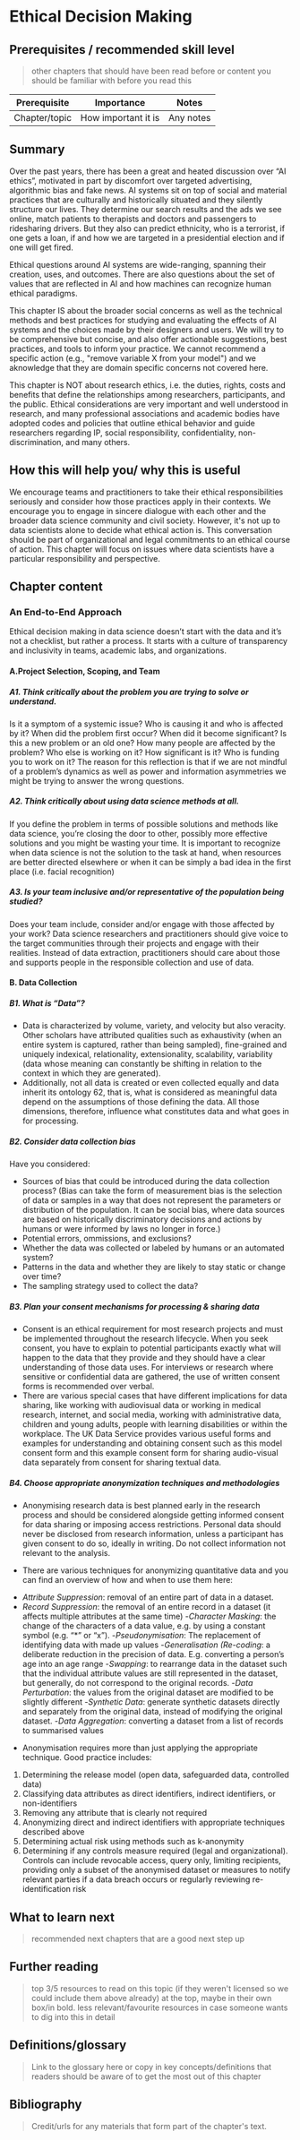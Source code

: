 # Ethical Decision Making

## Prerequisites / recommended skill level
> other chapters that should have been read before or content you should be familiar with before you read this

| Prerequisite | Importance | Notes |
| -------------|----------|------|
| Chapter/topic | How important it is | Any notes |

## Summary
Over the past years, there has been a great and heated discussion over “AI ethics”, motivated in part by discomfort over targeted advertising, algorithmic bias and fake news. AI systems sit on top of social and material practices that are culturally and historically situated and they silently structure our lives. They determine our search results and the ads we see online, match patients to therapists and doctors and passengers to ridesharing drivers. But they also can predict ethnicity, who is a terrorist, if one gets a loan, if and how we are targeted in a presidential election and if one will get fired. 

Ethical questions around AI systems are wide-ranging, spanning their creation, uses, and outcomes. There are also questions about the set of values that are reflected in AI and how machines can recognize human ethical paradigms.

This chapter IS about the broader social concerns as well as the technical methods and best practices for studying and evaluating the effects of AI systems and the choices made by their designers and users. We will try to be comprehensive but concise, and also offer actionable suggestions, best practices, and tools to inform your practice. We cannot recommend a specific action (e.g., "remove variable X from your model") and we aknowledge that they are domain specific concerns not covered here. 

This chapter is NOT about research ethics, i.e. the duties, rights, costs and benefits that define the relationships among researchers, participants, and the public. Ethical considerations are very important and well understood in research, and many professional associations and academic bodies have adopted codes and policies that outline ethical behavior and guide researchers regarding IP, social responsibility, confidentiality, non-discrimination, and many others.

## How this will help you/ why this is useful
We encourage teams and practitioners to take their ethical responsibilities seriously and consider how those practices apply in their contexts. We encourage you to engage in sincere dialogue with each other and the broader data science community and civil society. However, it's not up to data scientists alone to decide what ethical action is. This conversation should be part of organizational and legal commitments to an ethical course of action. This chapter will focus on issues where data scientists have a particular responsibility and perspective. 

## Chapter content

### An End-to-End Approach 
Ethical decision making in data science doesn’t start with the data and it’s not a checklist, but rather a process. It starts with a culture of transparency and inclusivity in teams, academic labs, and organizations. 

#### A.Project Selection, Scoping, and Team

##### A1. Think critically about the problem you are trying to solve or understand. 
Is it a symptom of a systemic issue? Who is causing it and who is affected by it? When did the problem first occur? When did it become significant? Is this a new problem or an old one? How many people are affected by the problem? Who else is working on it? How significant is it? Who is funding you to work on it? The reason for this reflection is that if we are not mindful of a problem’s dynamics as well as power and information asymmetries we might be trying to answer the wrong questions.

##### A2. Think critically about using data science methods at all. 
If you define the problem in terms of possible solutions and methods like data science, you’re closing the door to other, possibly more effective solutions and you might be wasting your time. It is important to recognize when data science is not the solution to the task at hand, when resources are better directed elsewhere or when it can be simply a bad idea in the first place (i.e. facial recognition)

##### A3. Is your team inclusive and/or representative of the population being studied? 
Does your team include, consider and/or engage with those affected by your work? Data science researchers and practitioners should give voice to the target communities through their projects and engage with their realities. Instead of data extraction, practitioners should care about those and supports people in the responsible collection and use of data.

#### B. Data Collection

##### B1. What is “Data”?
* Data is characterized by volume, variety, and velocity but also veracity. Other scholars have attributed qualities such as exhaustivity (when an entire system is captured, rather than being sampled), fine-grained and uniquely indexical, relationality, extensionality, scalability, variability (data whose meaning can constantly be shifting in relation to the context in which they are generated). 
* Additionally, not all data is created or even collected equally and data inherit its ontology 62, that is, what is considered as meaningful data depend on the assumptions of those defining the data. All those dimensions, therefore, influence what constitutes data and what goes in for processing.

##### B2. Consider data collection bias
Have you considered:
* Sources of bias that could be introduced during the data collection process? (Bias can take the form of measurement bias is the selection of data or samples in a way that does not represent the parameters or distribution of the population. It can be social bias, where data sources are based on historically discriminatory decisions and actions by humans or were informed by laws no longer in force.)
* Potential errors, ommissions, and exclusions? 
* Whether the data was collected or labeled by humans or an automated system?
* Patterns in the data and whether they are likely to stay static or change over time? 
* The sampling strategy used to collect the data?

##### B3. Plan your consent mechanisms for processing & sharing data 
* Consent is an ethical requirement for most research projects and must be implemented throughout the research lifecycle. When you seek consent, you have to explain to potential participants exactly what will happen to the data that they provide and they should have a clear understanding of those data uses. For interviews or research where sensitive or confidential data are gathered, the use of written consent forms is recommended over verbal. 
* There are various special cases that have different implications for data sharing, like working with audiovisual data or working in medical research, internet, and social media, working with administrative data, children and young adults, people with learning disabilities or within the workplace. The UK Data Service provides various useful forms and examples for understanding and obtaining consent such as this model consent form and this example consent form for sharing audio-visual data separately from consent for sharing textual data.

##### B4.  Choose appropriate anonymization techniques and methodologies
* Anonymising research data is best planned early in the research process and should be considered alongside getting informed consent for data sharing or imposing access restrictions. Personal data should never be disclosed from research information, unless a participant has given consent to do so, ideally in writing. Do not collect information not relevant to the analysis. 

* There are various techniques for anonymizing quantitative data and you can find an overview of how and when to use them here: 
- _Attribute Suppression_: removal of an entire part of data in a dataset.
- _Record Suppression_:  the removal of an entire record in a dataset (it affects multiple attributes at the same time)
-_Character Masking_: the change of the characters of a data value, e.g. by using a constant symbol (e.g. “*” or “x”). 
-_Pseudonymisation_: The replacement of identifying data with made up values
-_Generalisation (Re-coding_: a deliberate reduction in the precision of data. E.g. converting a person’s age into an age range
-_Swapping_: to rearrange data in the dataset such that the individual attribute values are still represented in the dataset, but generally, do not correspond to the original records.
-_Data Perturbation_: the values from the original dataset are modified to be slightly different
-_Synthetic Data_: generate synthetic datasets directly and separately from the original data, instead of modifying the original dataset. 
-_Data Aggregation_: converting a dataset from a list of records to summarised values

* Anonymisation requires more than just applying the appropriate technique. Good practice includes:
1) Determining the release model (open data, safeguarded data, controlled data)
2) Classifying data attributes as direct identifiers, indirect identifiers, or non-identifiers
3) Removing any attribute that is clearly not required
4) Anonymizing direct and indirect identifiers with appropriate techniques described above
5) Determining actual risk using methods such as k-anonymity
6) Determining if any controls measure required (legal and organizational). Controls can include revocable access, query only, limiting recipients, providing only a subset of the anonymised dataset or measures to notify relevant parties if a data breach occurs or regularly reviewing re-identification risk



## What to learn next
> recommended next chapters that are a good next step up

## Further reading
> top 3/5 resources to read on this topic (if they weren't licensed so we could include them above already) at the top, maybe in their own box/in bold.
> less relevant/favourite resources in case someone wants to dig into this in detail

## Definitions/glossary
> Link to the glossary here or copy in key concepts/definitions that readers should be aware of to get the most out of this chapter

## Bibliography
> Credit/urls for any materials that form part of the chapter's text.
